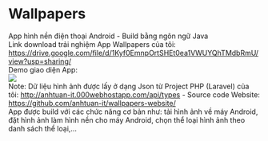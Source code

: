 # Wallpapers
 App hình nền điện thoại Android - Build bằng ngôn ngữ Java <br>
 Link download trải nghiệm App Wallpapers của tôi: https://drive.google.com/file/d/1Kyf0EmnpOrtSHEt0ea1VWUYQhTMdbRmU/view?usp=sharing/ <br>
 Demo giao diện App:<br>
 <img src="https://user-images.githubusercontent.com/66792742/87222140-924ba680-c39b-11ea-8219-7d91b60d3e48.jpg"><br>
 Note: Dữ liệu hình ảnh được lấy ở dạng Json từ Project PHP (Laravel) của tôi: http://anhtuan-it.000webhostapp.com/api/types - Source code Website: https://github.com/anhtuan-it/wallpapers-website/ <br>
 App được build với các chức năng cơ bản như: tải hình ảnh về máy Android, đặt hình ảnh làm hình nền cho máy Android, chọn thể loại hình ảnh theo danh sách thể loại,...
